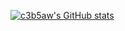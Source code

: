 [![c3b5aw's GitHub stats](https://github-readme-stats.vercel.app/api?username=c3b5aw)](https://github.com/c3b5aw/github-readme-stats)

